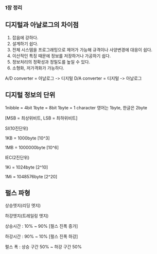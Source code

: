 ### 1장 정리

## 디지털과 아날로그의 차이점

1. 잡음에 강하다.
2. 설계하기 쉽다.
3. 전체 시스템을 프로그래밍으로 제어가 가능해 규격이나 사양변경에 대응이 쉽다.
4. 이산적인 특징 때문에 정보를 저장하거나 가공하기 쉽다.
5. 정보처리의 정확성과 정밀도를 높일 수 있다.
6. 소형화, 저가격화가 가능하다.

A/D converter = 아날로그 -> 디지털
D/A converter = 디지털 -> 아날로그

## 디지털 정보의 단위
1nibble = 4bit
1byte   = 8bit
1byte   = 1 character
영어는 1byte, 한글은 2byte

[MSB = 최상위비트, LSB = 최하위비트]


SI(10진단위)

1KB = 1000byte    [10^3]

1MB = 1000000byte [10^6]

IEC(2진단위)

1Ki = 1024byte    [2^10]

1Mi = 1048576byte [2^20]

## 펄스 파형

상승엣지(리딩 엣지)

하강엣지(트레일링 엣지)

상승시간 : 10% ~ 90%  [펄스 진폭 증가]

하강시간 : 90% ~ 10%  [펄스 진폭 하강]

펄스 폭 : 상승 구간 50% ~ 하강 구간 50% 



